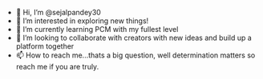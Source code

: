 - 👋 Hi, I’m @sejalpandey30
- 👀 I’m interested in exploring new things!
- 🌱 I’m currently learning PCM with my fullest level
- 💞️ I’m looking to collaborate with creators with new ideas and build up a platform together
- 📫 How to reach me...thats a big question, well determination matters so reach me if you are truly.

<!---
sejalpandey30/sejalpandey30 is a ✨ special ✨ repository because its `README.md` (this file) appears on your GitHub profile.
You can click the Preview link to take a look at your changes.
--->
